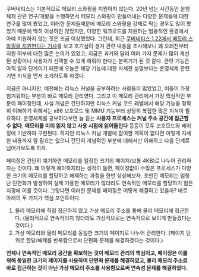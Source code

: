 쿠버네티스는 기본적으로 메모리 스와핑을 지원하지 않는다. 20년 넘는 시간동안 운영체제 관련 연구/개발을 수행하면서 메모리 스와핑이 만들어내는 다양한 문제들에 대한 연구를 많이 봤었고, 이러한 문제들때문에 메모리 스와핑을 강제로 막는 경우도 많이 봤었기 때문에 딱히 이상하진 않았지만, 다양한 워크로드를 지원하는 범용적인 환경에서 아예 지원하지 않는 것은 조금 이상했었다. 그런데, 최근 [쿠버네티스 1.22에서 메모리 스와핑을 지원한다는 기사](https://kubernetes.io/blog/2021/08/09/run-nodes-with-swap-alpha/)를 보고 호기심이 생겨 관련 내용을 조사해보니 꽤 오래전부터 지원 여부에 대한 많은 논의가 있었고, 지금은 과거와 달리 여러 가지 문제가 많이 개선된 상황이니 사용자가 선택할 수 있게 해줘야 한다는 분위기가 된 것 같다. 관련 기능은 아직 알파 단계이기 때문에 오늘은 해당 기능에 대한 자세한 설명보다는 운영체제 관련 기반 지식을 먼저 소개하도록 하겠다.

지금은 아니지만, 예전에는 리눅스 커널을 공부하려는 사람들이 많았었고, 이들이 가장 힘겨워하는 부분이 바로 메모리 관리였다. 그리고 이 메모리 관리에서 가장 핵심적인 부분이 페이징인데, 사실 개념은 간단하지만 리눅스 커널 코드 레벨에서 해당 기능을 정확히 이해하기 위해서는 x86 보호모드 및 MMU 기능부터 상당히 복잡한 많은 지식이 필요하다. 운영체제를 공부하다보면 늘 듣는 **사용자 프로세스는 커널 주소 공간에 접근할 수 없다**, **메모리를 미리 읽지 않고 사용 시점에 읽어들인다** 등등이 모두 보호모드와 페이징에 기반하여 구현된다. 하지만 리눅스 커널 개발에 참여할 계획이 없다면 이렇게 자세한 내용까지 알 필요는 없으니 간단히 개념적인 부분에 대해서만 이해하고 다음 단계로 넘어가보도록 하자.

페이징은 간단히 얘기하면 메모리를 일정한 크기의 페이지(보통 4KB)로 나누어 관리하자는 것이다. 왜 이렇게 해야하지라는 생각이 들면, 페이징없이 수많은 프로세스가 다양한 크기의 메모리를 할당하고 해제하는 과정을 한번 상상해보자. 조만간 메모리는 엄청난 단편화가 발생하여 실제 가용한 메모리가 많더라도 연속적인 메모리를 할당하기 힘든 지경에 이를 것이다. 그렇다면 이러한 문제를 페이징은 어떻게 해결하고 있을까? 바로 아래의 두 가지가 핵심 포인트이다.

1. 물리 메모리에 직접 접근하지 않고 가상 메모리 주소를 통해 물리 메모리에 접근한다. (물리적으로 연속적이지 않더라도 가상적으로는 연속적으로 보이게 만들겠다는 것이다.)
2. 가상 메모리와 물리 메모리를 동일한 크기의 페이지로 나누어 관리한다. (페이지 단위로 할당/해제를 반복함으로써 단편화 문제를 해결하겠다는 것이다.)

**언제나 연속적인 메모리 공간을 확보하는 것이 메모리 관리의 핵심이고, 페이징은 이를 위해 동일한 크기의 페이지를 사용하여 단편화 문제를 해결하였고, 물리 메모리 주소로 바로 접근하는 것이 아닌 가상 메모리 주소를 사용함으로써 연속성 문제를 해결하였다.**
